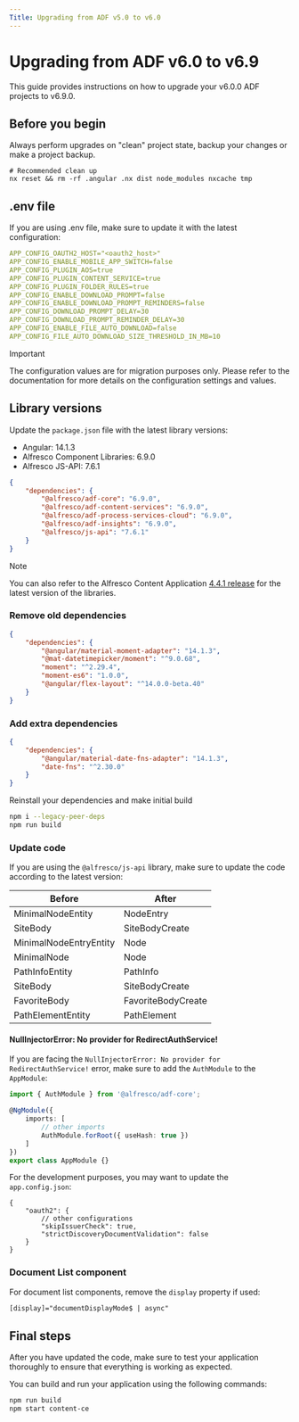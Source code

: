 ```yaml
---
Title: Upgrading from ADF v5.0 to v6.0
---
```


# Upgrading from ADF v6.0 to v6.9

This guide provides instructions on how to upgrade your v6.0.0 ADF projects to v6.9.0.

## Before you begin

Always perform upgrades on "clean" project state, backup your changes or make a project backup.

```shell
# Recommended clean up
nx reset && rm -rf .angular .nx dist node_modules nxcache tmp
```

## .env file

If you are using .env file, make sure to update it with the latest configuration:

```yaml
APP_CONFIG_OAUTH2_HOST="<oauth2_host>"
APP_CONFIG_ENABLE_MOBILE_APP_SWITCH=false
APP_CONFIG_PLUGIN_AOS=true
APP_CONFIG_PLUGIN_CONTENT_SERVICE=true
APP_CONFIG_PLUGIN_FOLDER_RULES=true
APP_CONFIG_ENABLE_DOWNLOAD_PROMPT=false
APP_CONFIG_ENABLE_DOWNLOAD_PROMPT_REMINDERS=false
APP_CONFIG_DOWNLOAD_PROMPT_DELAY=30
APP_CONFIG_DOWNLOAD_PROMPT_REMINDER_DELAY=30
APP_CONFIG_ENABLE_FILE_AUTO_DOWNLOAD=false
APP_CONFIG_FILE_AUTO_DOWNLOAD_SIZE_THRESHOLD_IN_MB=10
```

> [!IMPORTANT]
> The configuration values are for migration purposes only.
> Please refer to the documentation for more details on the configuration settings and values.

## Library versions

Update the `package.json` file with the latest library versions:

- Angular: 14.1.3
- Alfresco Component Libraries: 6.9.0
- Alfresco JS-API: 7.6.1

```json
{
    "dependencies": {
        "@alfresco/adf-core": "6.9.0",
        "@alfresco/adf-content-services": "6.9.0",
        "@alfresco/adf-process-services-cloud": "6.9.0",
        "@alfresco/adf-insights": "6.9.0",
        "@alfresco/js-api": "7.6.1"
    }
}
```

> [!NOTE]  
> You can also refer to the Alfresco Content Application [4.4.1 release](https://github.com/Alfresco/alfresco-content-app/blob/4.4.1/package.json) for the latest version of the libraries.

### Remove old dependencies

```json
{
    "dependencies": {
        "@angular/material-moment-adapter": "14.1.3",
        "@mat-datetimepicker/moment": "^9.0.68",
        "moment": "^2.29.4",
        "moment-es6": "1.0.0",
        "@angular/flex-layout": "^14.0.0-beta.40"
    }
}
```

### Add extra dependencies

```json
{
    "dependencies": {
        "@angular/material-date-fns-adapter": "14.1.3",
        "date-fns": "^2.30.0"
    }
}
```

Reinstall your dependencies and make initial build

```sh
npm i --legacy-peer-deps
npm run build
```

### Update code

If you are using the `@alfresco/js-api` library, make sure to update the code according to the latest version:

| Before                 | After              |
|------------------------|--------------------|
| MinimalNodeEntity      | NodeEntry          |
| SiteBody               | SiteBodyCreate     |
| MinimalNodeEntryEntity | Node               |
| MinimalNode            | Node               |
| PathInfoEntity         | PathInfo           |
| SiteBody               | SiteBodyCreate     |
| FavoriteBody           | FavoriteBodyCreate |
| PathElementEntity      | PathElement        |

#### NullInjectorError: No provider for RedirectAuthService!

If you are facing the `NullInjectorError: No provider for RedirectAuthService!` error, make sure to add the `AuthModule` to the `AppModule`:

```typescript
import { AuthModule } from '@alfresco/adf-core';

@NgModule({
    imports: [
        // other imports
        AuthModule.forRoot({ useHash: true })
    ]
})
export class AppModule {}
```

For the development purposes, you may want to update the `app.config.json`:

```json5
{
    "oauth2": {
        // other configurations
        "skipIssuerCheck": true,
        "strictDiscoveryDocumentValidation": false
    }
}
```

### Document List component

For document list components, remove the `display` property if used:

```html
[display]="documentDisplayMode$ | async"
```

## Final steps

After you have updated the code, make sure to test your application thoroughly to ensure that everything is working as expected.

You can build and run your application using the following commands:

```sh
npm run build
npm start content-ce
```
